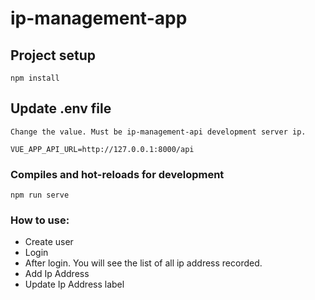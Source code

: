 # ip-management-app

## Project setup

```
npm install
```

## Update .env file

```
Change the value. Must be ip-management-api development server ip.

VUE_APP_API_URL=http://127.0.0.1:8000/api
```

### Compiles and hot-reloads for development

```
npm run serve
```

### How to use:

- Create user
- Login
- After login. You will see the list of all ip address recorded.
- Add Ip Address
- Update Ip Address label
